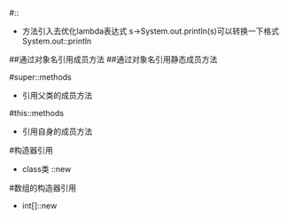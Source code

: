 #::
* 方法引入去优化lambda表达式
s->System.out.println(s)可以转换一下格式
System.out::println

##通过对象名引用成员方法
##通过对象名引用静态成员方法

#super::methods
* 引用父类的成员方法

#this::methods
* 引用自身的成员方法

#构造器引用
* class类 ::new

#数组的构造器引用
* int[]::new